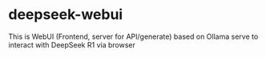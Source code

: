 # deepseek-webui
This is WebUI (Frontend, server for API/generate) based on Ollama serve to interact with DeepSeek R1 via browser
